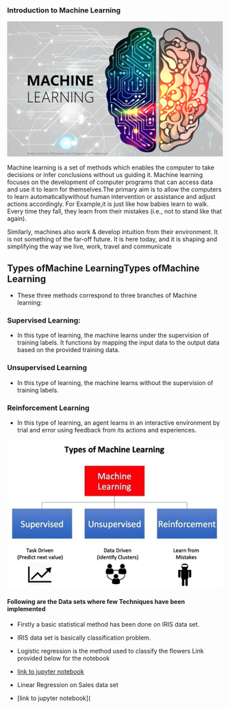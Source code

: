 ### Introduction to Machine Learning 


[![](https://raw.githubusercontent.com/bushra-31/Machine-Learning/main/Images.md/ml%20image.jpeg)](http://https://raw.githubusercontent.com/bushra-31/Machine-Learning/main/Images.md/ml%20image.jpeg)

Machine learning  is  a  set  of  methods  which  enables  the  computer  to  take  decisions  or infer conclusions without  us guiding  it. Machine  learning  focuses  on the development  of  computer programs that can access data and use it to learn for themselves.The primary aim is to allow the computers to learn automaticallywithout human intervention or assistance  and adjust  actions  accordingly. For  Example,it  is  just  like  how  babies  learn  to  walk. Every time they fall, they learn from their mistakes (i.e., not to stand like that again).

Similarly, machines also work & develop intuition from their environment. It is not something of the far-off future. It is here today, and it is shaping and simplifying the way we live, work, travel and communicate
## Types ofMachine LearningTypes ofMachine Learning
- These three methods correspond to three branches of Machine learning:
### Supervised Learning:
- In this type of learning, the machine learns under the supervision of training  labels.  It  functions  by  mapping  the  input  data  to  the  output  data based  on  the provided training data.
### Unsupervised Learning 
- In this type of learning, the machine learns without the supervision of training labels.
### Reinforcement  Learning
- In  this  type  of  learning,  an  agent  learns  in  an  interactive environment by trial and error using feedback from its actions and experiences.

[![](https://raw.githubusercontent.com/bushra-31/Machine-Learning/main/Images.md/types%20of%20ml.jpeg)](http://https://raw.githubusercontent.com/bushra-31/Machine-Learning/main/Images.md/types%20of%20ml.jpeg)

#### Following are the Data sets where few Techniques have been implemented 
- Firstly a basic statistical method has been done on IRIS data set. 
- IRIS data set is basically classification problem.
- Logistic regression is the method used to classify the flowers
Link provided below for the notebook
- [link to jupyter notebook](https://github.com/bushra-31/Machine-Learning/blob/main/ML%20on%20IRIS%20data%20set/iris%20dataset%20new.ipynb "link to jupyter notebook")

- Linear Regression on Sales data set 
- [link to jupyter notebook](
